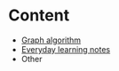 # Content

* [Graph algorithm](https://lus-notes.gitbook.io/project/untitled)
* [Everyday learning notes](https://lus-notes.gitbook.io/project/daily-notes)
* Other



